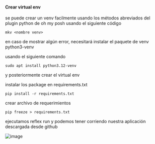 #### Crear virtual env
se puede crear un venv facilmente usando los métodos abreviados del plugin python de oh my posh usando el siguiente código

```
mkv <nombre venv>
```
en caso de mostrar algún error, necesitará instalar el paquete de venv
python3-venv

usando el siguiente comando

```
sudo apt install python3.12-venv
```
y posteriormente crear el virtual env

instalar los package en requirements.txt

```
pip install -r requirements.txt
```

crear archivo de requerimientos
```
pip freeze > requirements.txt
```

ejecutamos reflex run y podemos tener corriendo nuestra aplicación descargada desde github

![image](https://github.com/NoMeLlamoDante/Practicas/assets/28581163/d0e17a1d-7984-414c-bb2f-f17118da8523)
